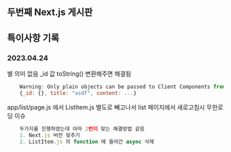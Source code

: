 ## 두번째 Next.js 게시판
## 특이사항 기록
### 2023.04.24

별 의미 없음 _id 값 toString() 변환해주면 해결됨
```javascript
    Warning: Only plain objects can be passed to Client Components from Server Components. Objects with toJSON methods are not supported. Convert it manually to a simple value before passing it to props.
    {_id: {}, title: "asdf", content: ...}
```


app/list/page.js 에서 ListItem.js 별도로 빼고나서 list 페이지에서 새로고침시 무한로딩 이슈
```javascript
    두가지를 진행하였는데 아마 2번이 맞는 해결방법 같음
    1. Next.js 버전 맞추기 
    2. ListItem.js 의 function 에 들어간 async 삭제
```